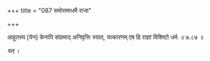 +++
title = "087 समोत्तमाधमै राजा"

+++

आहूतस्य [येन] केनापि संग्रामाद् अनिवृत्तिः स्यात्, यत्कारणम् एष हि राज्ञां विशिष्टो धर्मः ॥ ७.८७ ॥

_यत्_ ।